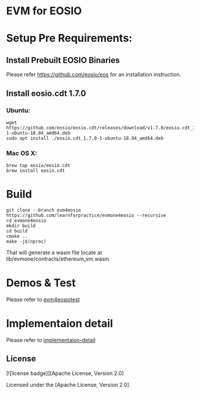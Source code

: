 # EVM for EOSIO

# Setup Pre Requirements:

## Install Prebuilt EOSIO Binaries

Please refer https://github.com/eosio/eos for an installation instruction.


## Install eosio.cdt 1.7.0

### Ubuntu:

```
wget https://github.com/eosio/eosio.cdt/releases/download/v1.7.0/eosio.cdt_1.7.0-1-ubuntu-18.04_amd64.deb
sudo apt install ./eosio.cdt_1.7.0-1-ubuntu-18.04_amd64.deb
```

### Mac OS X:

```
brew tap eosio/eosio.cdt
brew install eosio.cdt
```


# Build

```
git clone --branch evm4eosio https://github.com/learnforpractice/evmone4eosio --recursive
cd evmone4eosio
mkdir build
cd build
cmake ..
make -j$(nproc)
```

That will generate a wasm file locate at lib/evmone/contracts/ethereum_vm.wasm


# Demos & Test

Please refer to [evm4eosiotest](./evm4eosiotest/README.md)


# Implementaion detail

Please refer to [implementaion-detail](./evm4eosiotest/implementaion-detail.md)


## License

[![license badge]][Apache License, Version 2.0]

Licensed under the [Apache License, Version 2.0].

